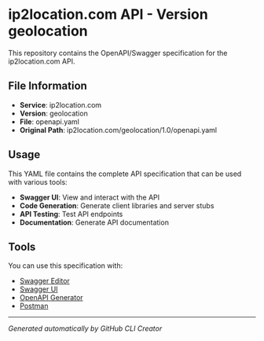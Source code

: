 # ip2location.com API - Version geolocation

This repository contains the OpenAPI/Swagger specification for the ip2location.com API.

## File Information

- **Service**: ip2location.com
- **Version**: geolocation
- **File**: openapi.yaml
- **Original Path**: ip2location.com/geolocation/1.0/openapi.yaml

## Usage

This YAML file contains the complete API specification that can be used with various tools:

- **Swagger UI**: View and interact with the API
- **Code Generation**: Generate client libraries and server stubs
- **API Testing**: Test API endpoints
- **Documentation**: Generate API documentation

## Tools

You can use this specification with:

- [Swagger Editor](https://editor.swagger.io/)
- [Swagger UI](https://swagger.io/tools/swagger-ui/)
- [OpenAPI Generator](https://openapi-generator.tech/)
- [Postman](https://www.postman.com/)

---

*Generated automatically by GitHub CLI Creator*
